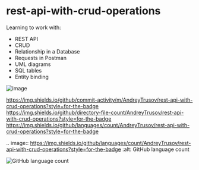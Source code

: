 # rest-api-with-crud-operations
Learning to work with: 
  - REST API   
  - CRUD
  - Relationship in a Database 
  - Requests in Postman 
  - UML diagrams 
  - SQL tables 
  - Entity binding


![image](https://user-images.githubusercontent.com/67972109/181904077-2b7f7bcc-40d1-42d8-bfe3-d1ca393ea461.png)

https://img.shields.io/github/commit-activity/m/AndreyTrusov/rest-api-with-crud-operations?style=for-the-badge https://img.shields.io/github/directory-file-count/AndreyTrusov/rest-api-with-crud-operations?style=for-the-badge https://img.shields.io/github/languages/count/AndreyTrusov/rest-api-with-crud-operations?style=for-the-badge

.. image:: https://img.shields.io/github/languages/count/AndreyTrusov/rest-api-with-crud-operations?style=for-the-badge   :alt: GitHub language count

<img alt="GitHub language count" src="https://img.shields.io/github/languages/count/AndreyTrusov/rest-api-with-crud-operations?style=for-the-badge">
